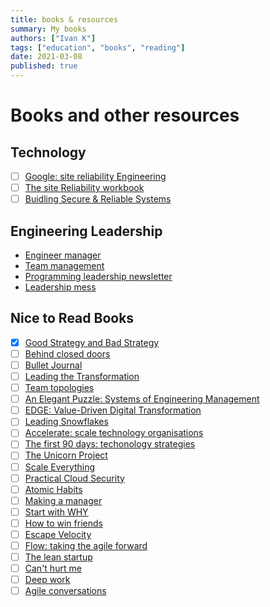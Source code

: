 ```yaml
---
title: books & resources
summary: My books
authors: ["Ivan K"]
tags: ["education", "books", "reading"]
date: 2021-03-08
published: true
---
```


# Books and other resources

## Technology

- [ ] [Google: site reliability Engineering](https://landing.google.com/sre/sre-book/toc/)
- [ ] [The site Reliability workbook](https://sre.google/workbook/table-of-contents/)
- [ ] [Buidling Secure & Reliable Systems][secure-reliable]

## Engineering Leadership

- [Engineer manager](https://github.com/ryanburgess/engineer-manager)
- [Team management](https://github.com/kdeldycke/awesome-engineering-team-management#engineering-managers)
- [Programming leadership newsletter](https://marcusblankenship.com/category/blog/daily-writing/)
- [Leadership mess](https://johnpcutler.github.io/tbm2020/#tbm-35-53-basic-prioritization-questions-and-when-to-converge-on-a-solution)

## Nice to Read Books

- [x] [Good Strategy and Bad Strategy][good-bad-strategy]
- [ ] [Behind closed doors]()
- [ ] [Bullet Journal](https://bulletjournal.com/pages/book)
- [ ] [Leading the Transformation](https://itrevolution.com/leading-the-transformation-book/)
- [ ] [Team topologies](https://teamtopologies.com/book)
- [ ] [An Elegant Puzzle: Systems of Engineering Management][elegant-puzzle]
- [ ] [EDGE: Value-Driven Digital Transformation][edge-value-driven]
- [ ] [Leading Snowflakes](http://leadingsnowflakes.com/)
- [ ] [Accelerate: scale technology organisations][accelerate]
- [ ] [The first 90 days: techonology strategies][accelerate]
- [ ] [The Unicorn Project][unicorn-project]
- [ ] [Scale Everything](https://github.com/binhnguyennus/awesome-scalability)
- [ ] [Practical Cloud Security](https://www.oreilly.com/library/view/practical-cloud-security/9781492037507)
- [ ] [Atomic Habits](https://jamesclear.com/atomic-habits)
- [ ] [Making a manager](https://www.amazon.co.uk/Making-Manager-What-Everyone-Looks/dp/0753552892)
- [ ] [Start with WHY](https://simonsinek.com/product/start-with-why/)
- [ ] [How to win friends](https://www.goodreads.com/book/show/4865.How_to_Win_Friends_and_Influence_People)
- [ ] [Escape Velocity]()
- [ ] [Flow: taking the agile forward]()
- [ ] [The lean startup]()
- [ ] [Can't hurt me](https://davidgoggins.com/book/)
- [ ] [Deep work](https://www.calnewport.com/books/deep-work/)
- [ ] [Agile conversations](https://itrevolution.com/agile-conversations/)

<!-- resources -->
[good-bad-strategy]: https://www.goodreads.com/book/show/11721966-good-strategy-bad-strategy
[accelerate]: https://www.amazon.com/Accelerate-Software-Performing-Technology-Organizations-ebook/dp/B07B9F83WM/ref=sr_1_1?s=books&ie=UTF8&qid=1532354658&sr=1-1&keywords=accelerate+devops
[tech-strategies]: https://www.amazon.com/First-Days-Updated-Expanded-Strategies-ebook/dp/B00B6U63ZE/ref=sr_1_1?s=digital-text&ie=UTF8&qid=1532438854&sr=1-1&keywords=the+first+90+days
[secure-reliable]: https://static.googleusercontent.com/media/sre.google/en//static/pdf/building_secure_and_reliable_systems.pdf
[elegant-puzzle]: https://www.amazon.co.uk/Elegant-Puzzle-Systems-Engineering-Management-ebook/dp/B07QYCHJ7V
[edge-value-driven]: https://www.amazon.co.uk/dp/B07WFL74JR/ref=pe_385721_48721101_TE_M1DP
[unicorn-project]: https://www.amazon.co.uk/Unicorn-Project-Developers-Disruption-Thriving-ebook/dp/B07QT9QR41/
<!-- https://ebookcentral.proquest.com/lib/open/detail.action?pq-origsite=primo&docID=1743239 -->
<!-- https://www.ebooks.com/en-gb/book/725888/good-strategy-bad-strategy/richard-rumelt/ -->

